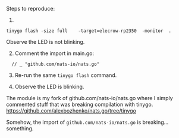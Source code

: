 
Steps to reproduce:

1.  

```
tinygo flash -size full    -target=elecrow-rp2350  -monitor  .
```

Observe the LED is not blinking.

2. Comment the import in main.go:

```
  // _ "github.com/nats-io/nats.go"
```

3. Re-run the same `tinygo flash` command.

4. Observe the LED is blinking.

The module is my fork of github.com/nats-io/nats.go where I simply commented stuff that was
breaking compilation with tinygo.
https://github.com/alexbozhenko/nats.go/tree/tinygo

Somehow, the import of `github.com/nats-io/nats.go` is breaking... something.
